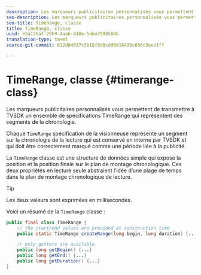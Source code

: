 ```yaml
---
description: Les marqueurs publicitaires personnalisés vous permettent de transmettre à TVSDK un ensemble de spécifications TimeRange qui représentent des segments de la chronologie.
seo-description: Les marqueurs publicitaires personnalisés vous permettent de transmettre à TVSDK un ensemble de spécifications TimeRange qui représentent des segments de la chronologie.
seo-title: TimeRange, classe
title: TimeRange, classe
uuid: e5a176af-29b9-4aa6-848e-5aba7988584b
translation-type: tm+mt
source-git-commit: 812d04037c3b18f8d8cdd0d18430c686c3eee1ff

---
```



# TimeRange, classe {#timerange-class}

Les marqueurs publicitaires personnalisés vous permettent de transmettre à TVSDK un ensemble de spécifications TimeRange qui représentent des segments de la chronologie.

<!--<a id="section_42EB6D62627A424ABA250E3246EFEFC3"></a>-->

Chaque `TimeRange` spécification de la visionneuse représente un segment sur la chronologie de la lecture qui est conservé en interne par TVSDK et qui doit être correctement marqué comme une période liée à la publicité.

La `TimeRange` classe est une structure de données simple qui expose la position  et la position finale sur le plan de montage chronologique. Ces deux propriétés en lecture seule abstraient l’idée d’une plage de temps dans le plan de montage chronologique de lecture.

>[!TIP]
>
>Les deux valeurs sont exprimées en millisecondes.

Voici un résumé de la `TimeRange` classe :

```java
public final class TimeRange {
    // the start/end values are provided at construction time
    public static TimeRange createRange(long begin, long duration) {...} 

    // only getters are available
    public long getBegin() {...} 
    public long getEnd() {...} 
    public long getDuration() {...}
}
```

